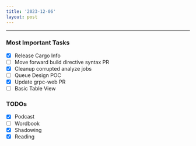 ```yaml
---
title: '2023-12-06'
layout: post
---
```


---

### Most Important Tasks

- [x] Release Cargo Info
- [ ] Move forward build directive syntax PR
- [x] Cleanup corrupted analyze jobs
- [ ] Queue Design POC
- [x] Update grpc-web PR
- [ ] Basic Table View

### TODOs

- [x] Podcast
- [ ] Wordbook
- [x] Shadowing
- [x] Reading
